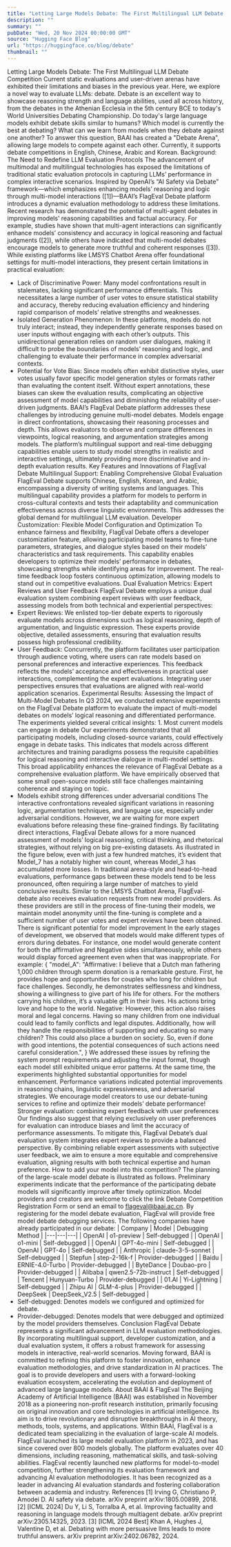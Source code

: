 ```yaml
---
title: "Letting Large Models Debate: The First Multilingual LLM Debate Competition"
description: ""
summary: ""
pubDate: "Wed, 20 Nov 2024 00:00:00 GMT"
source: "Hugging Face Blog"
url: "https://huggingface.co/blog/debate"
thumbnail: ""
---
```


Letting Large Models Debate: The First Multilingual LLM Debate Competition
Current static evaluations and user-driven arenas have exhibited their limitations and biases in the previous year. Here, we explore a novel way to evaluate LLMs: debate. Debate is an excellent way to showcase reasoning strength and language abilities, used all across history, from the debates in the Athenian Ecclesia in the 5th century BCE to today's World Universities Debating Championship. Do today's large language models exhibit debate skills similar to humans? Which model is currently the best at debating? What can we learn from models when they debate against one another? To answer this question, BAAI has created a "Debate Arena", allowing large models to compete against each other. Currently, it supports debate competitions in English, Chinese, Arabic and Korean.
Background: The Need to Redefine LLM Evaluation Protocols
The advancement of multimodal and multilingual technologies has exposed the limitations of traditional static evaluation protocols in capturing LLMs’ performance in complex interactive scenarios. Inspired by OpenAI’s “AI Safety via Debate” framework—which emphasizes enhancing models’ reasoning and logic through multi-model interactions ([1])—BAAI’s FlagEval Debate platform introduces a dynamic evaluation methodology to address these limitations. Recent research has demonstrated the potential of multi-agent debates in improving models’ reasoning capabilities and factual accuracy. For example, studies have shown that multi-agent interactions can significantly enhance models’ consistency and accuracy in logical reasoning and factual judgments ([2]), while others have indicated that multi-model debates encourage models to generate more truthful and coherent responses ([3]). While existing platforms like LMSYS Chatbot Arena offer foundational settings for multi-model interactions, they present certain limitations in practical evaluation:
- Lack of Discriminative Power: Many model confrontations result in stalemates, lacking significant performance differentials. This necessitates a large number of user votes to ensure statistical stability and accuracy, thereby reducing evaluation efficiency and hindering rapid comparison of models’ relative strengths and weaknesses.
- Isolated Generation Phenomenon: In these platforms, models do not truly interact; instead, they independently generate responses based on user inputs without engaging with each other’s outputs. This unidirectional generation relies on random user dialogues, making it difficult to probe the boundaries of models’ reasoning and logic, and challenging to evaluate their performance in complex adversarial contexts.
- Potential for Vote Bias: Since models often exhibit distinctive styles, user votes usually favor specific model generation styles or formats rather than evaluating the content itself. Without expert annotations, these biases can skew the evaluation results, complicating an objective assessment of model capabilities and diminishing the reliability of user-driven judgments.
BAAI’s FlagEval Debate platform addresses these challenges by introducing genuine multi-model debates. Models engage in direct confrontations, showcasing their reasoning processes and depth. This allows evaluators to observe and compare differences in viewpoints, logical reasoning, and argumentation strategies among models. The platform’s multilingual support and real-time debugging capabilities enable users to study model strengths in realistic and interactive settings, ultimately providing more discriminative and in-depth evaluation results.
Key Features and Innovations of FlagEval Debate
Multilingual Support: Enabling Comprehensive Global Evaluation
FlagEval Debate supports Chinese, English, Korean, and Arabic, encompassing a diversity of writing systems and languages. This multilingual capability provides a platform for models to perform in cross-cultural contexts and tests their adaptability and communication effectiveness across diverse linguistic environments. This addresses the global demand for multilingual LLM evaluation.
Developer Customization: Flexible Model Configuration and Optimization
To enhance fairness and flexibility, FlagEval Debate offers a developer customization feature, allowing participating model teams to fine-tune parameters, strategies, and dialogue styles based on their models’ characteristics and task requirements. This capability enables developers to optimize their models’ performance in debates, showcasing strengths while identifying areas for improvement. The real-time feedback loop fosters continuous optimization, allowing models to stand out in competitive evaluations.
Dual Evaluation Metrics: Expert Reviews and User Feedback
FlagEval Debate employs a unique dual evaluation system combining expert reviews with user feedback, assessing models from both technical and experiential perspectives:
- Expert Reviews: We enlisted top-tier debate experts to rigorously evaluate models across dimensions such as logical reasoning, depth of argumentation, and linguistic expression. These experts provide objective, detailed assessments, ensuring that evaluation results possess high professional credibility.
- User Feedback: Concurrently, the platform facilitates user participation through audience voting, where users can rate models based on personal preferences and interactive experiences. This feedback reflects the models’ acceptance and effectiveness in practical user interactions, complementing the expert evaluations. Integrating user perspectives ensures that evaluations are aligned with real-world application scenarios.
Experimental Results: Assessing the Impact of Multi-Model Debates
In Q3 2024, we conducted extensive experiments on the FlagEval Debate platform to evaluate the impact of multi-model debates on models’ logical reasoning and differentiated performance. The experiments yielded several critical insights: 1. Most current models can engage in debate Our experiments demonstrated that all participating models, including closed-source variants, could effectively engage in debate tasks. This indicates that models across different architectures and training paradigms possess the requisite capabilities for logical reasoning and interactive dialogue in multi-model settings. This broad applicability enhances the relevance of FlagEval Debate as a comprehensive evaluation platform. We have empirically observed that some small open-source models still face challenges maintaining coherence and staying on topic.
- Models exhibit strong differences under adversarial conditions The interactive confrontations revealed significant variations in reasoning logic, argumentation techniques, and language use, especially under adversarial conditions. However, we are waiting for more expert evaluations before releasing these fine-grained findings. By facilitating direct interactions, FlagEval Debate allows for a more nuanced assessment of models’ logical reasoning, critical thinking, and rhetorical strategies, without relying on big pre-existing datasets. As illustrated in the figure below, even with just a few hundred matches, it’s evident that Model_7 has a notably higher win count, whereas Model_3 has accumulated more losses. In traditional arena-style and head-to-head evaluations, performance gaps between these models tend to be less pronounced, often requiring a large number of matches to yield conclusive results. Similar to the LMSYS Chatbot Arena, FlagEval-debate also receives evaluation requests from new model providers. As these providers are still in the process of fine-tuning their models, we maintain model anonymity until the fine-tuning is complete and a sufficient number of user votes and expert reviews have been obtained.
There is significant potential for model improvement In the early stages of development, we observed that models would make different types of errors during debates. For instance, one model would generate content for both the affirmative and Negative sides simultaneously, while others would display forced agreement even when that was inappropriate. For example:
{ "model_A": "Affirmative: I believe that a Dutch man fathering 1,000 children through sperm donation is a remarkable gesture. First, he provides hope and opportunities for couples who long for children but face challenges. Secondly, he demonstrates selflessness and kindness, showing a willingness to give part of his life for others. For the mothers carrying his children, it’s a valuable gift in their lives. His actions bring love and hope to the world. Negative: However, this action also raises moral and legal concerns. Having so many children from one individual could lead to family conflicts and legal disputes. Additionally, how will they handle the responsibilities of supporting and educating so many children? This could also place a burden on society. So, even if done with good intentions, the potential consequences of such actions need careful consideration.", }
We addressed these issues by refining the system prompt requirements and adjusting the input format, though each model still exhibited unique error patterns. At the same time, the experiments highlighted substantial opportunities for model enhancement. Performance variations indicated potential improvements in reasoning chains, linguistic expressiveness, and adversarial strategies. We encourage model creators to use our debate-tuning services to refine and optimize their models’ debate performance!
Stronger evaluation: combining expert feedback with user preferences Our findings also suggest that relying exclusively on user preferences for evaluation can introduce biases and limit the accuracy of performance assessments. To mitigate this, FlagEval Debate’s dual evaluation system integrates expert reviews to provide a balanced perspective. By combining reliable expert assessments with subjective user feedback, we aim to ensure a more equitable and comprehensive evaluation, aligning results with both technical expertise and human preference.
How to add your model into this competition?
The planning of the large-scale model debate is illustrated as follows.
Preliminary experiments indicate that the performance of the participating debate models will significantly improve after timely optimization. Model providers and creators are welcome to click the link Debate Competition Registration Form or send an email to flageval@baai.ac.cn. By registering for the model debate evaluation, FlagEval will provide free model debate debugging services. The following companies have already participated in our debate:
| Company | Model | Debugging Method |
|---|---|---|
| OpenAI | o1-preview | Self-debugged |
| OpenAI | o1-mini | Self-debugged |
| OpenAI | GPT-4o-mini | Self-debugged |
| OpenAI | GPT-4o | Self-debugged |
| Anthropic | claude-3-5-sonnet | Self-debugged |
| Stepfun | step-2-16k-f | Provider-debugged |
| Baidu | ERNIE-4.0-Turbo | Provider-debugged |
| ByteDance | Doubao-pro | Provider-debugged |
| Alibaba | qwen2.5-72b-instruct | Self-debugged |
| Tencent | Hunyuan-Turbo | Provider-debugged |
| 01.AI | Yi-Lightning | Self-debugged |
| Zhipu AI | GLM-4-plus | Provider-debugged |
| DeepSeek | DeepSeek_V2.5 | Self-debugged |
- Self-debugged: Denotes models we configured and optimized for debate.
- Provider-debugged: Denotes models that were debugged and optimized by the model providers themselves.
Conclusion
FlagEval Debate represents a significant advancement in LLM evaluation methodologies. By incorporating multilingual support, developer customization, and a dual evaluation system, it offers a robust framework for assessing models in interactive, real-world scenarios. Moving forward, BAAI is committed to refining this platform to foster innovation, enhance evaluation methodologies, and drive standardization in AI practices. The goal is to provide developers and users with a forward-looking evaluation ecosystem, accelerating the evolution and deployment of advanced large language models.
About BAAI & FlagEval
The Beijing Academy of Artificial Intelligence (BAAI) was established in November 2018 as a pioneering non-profit research institution, primarily focusing on original innovation and core technologies in artificial intelligence. Its aim is to drive revolutionary and disruptive breakthroughs in AI theory, methods, tools, systems, and applications. Within BAAI, FlagEval is a dedicated team specializing in the evaluation of large-scale AI models. FlagEval launched its large model evaluation platform in 2023, and has since covered over 800 models globally. The platform evaluates over 40 dimensions, including reasoning, mathematical skills, and task-solving abilities. FlagEval recently launched new platforms for model-to-model competition, further strengthening its evaluation framework and advancing AI evaluation methodologies. It has been recognized as a leader in advancing AI evaluation standards and fostering collaboration between academia and industry.
References
[1] Irving G, Christiano P, Amodei D. AI safety via debate. arXiv preprint arXiv:1805.00899, 2018.
[2] [ICML 2024] Du Y, Li S, Torralba A, et al. Improving factuality and reasoning in language models through multiagent debate. arXiv preprint arXiv:2305.14325, 2023.
[3] [ICML 2024 Best] Khan A, Hughes J, Valentine D, et al. Debating with more persuasive llms leads to more truthful answers. arXiv preprint arXiv:2402.06782, 2024.